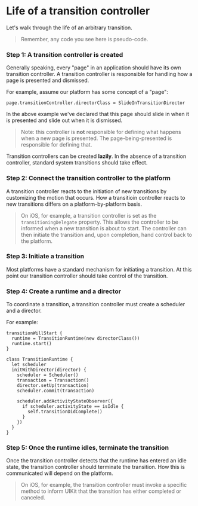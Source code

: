 # Life of a transition controller

Let's walk through the life of an arbitrary transition.

> Remember, any code you see here is pseudo-code.

### Step 1: A transition controller is created

Generally speaking, every "page" in an application should have its own transition controller. A transition controller is responsible for handling how a page is presented and dismissed.

For example, assume our platform has some concept of a "page":

    page.transitionController.directorClass = SlideInTransitionDirector

In the above example we've declared that this page should slide in when it is presented and slide out when it is dismissed.

> Note: this controller is **not** responsible for defining what happens when a new page is presented. The page-being-presented is responsible for defining that.

Transition controllers can be created **lazily**. In the absence of a transition controller, standard system transitions should take effect.

### Step 2: Connect the transition controller to the platform

A transition controller reacts to the initiation of new transitions by customizing the motion that occurs. How a transitioin controller reacts to new transitions differs on a platform-by-platform basis.

> On iOS, for example, a transition controller is set as the `transitioningDelegate` property. This allows the controller to be informed when a new transition is about to start. The controller can then initiate the transition and, upon completion, hand control back to the platform.

### Step 3: Initiate a transition

Most platforms have a standard mechanism for initiating a transition. At this point our transition controller should take control of the transition.

### Step 4: Create a runtime and a director

To coordinate a transition, a transition controller must create a scheduler and a director.

For example:

    transitionWillStart {
      runtime = TransitionRuntime(new directorClass())
      runtime.start()
    }

    class TransitionRuntime {
      let scheduler
      initWithDirector(director) {
        scheduler = Scheduler()
        transaction = Transaction()
        director.setUp(transaction)
        scheduler.commit(transaction)
        
        scheduler.addActivityStateObserver({
          if scheduler.activityState == isIdle {
            self.transitionDidComplete()
          }
        })
      }
    }

### Step 5: Once the runtime idles, terminate the transition

Once the transition controller detects that the runtime has entered an idle state, the transition controller should terminate the transition. How this is communicated will depend on the platform.

> On iOS, for example, the transition controller must invoke a specific method to inform UIKit that the transition has either completed or canceled.
